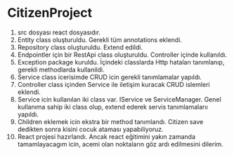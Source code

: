 # CitizenProject
1. src dosyası react dosyasıdır.
2. Entity class oluşturuldu. Gerekli tüm annotations eklendi.
3. Repository class oluşturuldu. Extend edildi.
4. Endpointler için bir RestApi class oluşturuldu. Controller içinde kullanıldı. 
5. Exception package kuruldu. İçindeki classlarda Http hataları tanımlanıp, gerekli methodlarda kullanildi. 
6. Service class icerisimde CRUD icin gerekli tanımlamalar yapıldı.
7. Controller class içinden Service ile iletişim kuracak CRUD islemleri eklendi. 
8. Service icin kullanılan iki class var. IService ve ServiceManager. Genel kullanıma sahip iki class olup, extend ederek servis tanımlamalarıı yapıldı.
9. Children eklemek icin ekstra bir method tanımlandı. Citizen save dedikten sonra kisini cocuk ataması yapabiliyoruz.
10. React projesi hazırlandı. Ancak react eğitimini yakın zamanda tamamlayacagım icin, acemi olan noktaların göz ardı edilmesini dilerim. 
